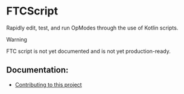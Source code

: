 # FTCScript
Rapidly edit, test, and run OpModes through the use of Kotlin scripts.

> [!WARNING]  
> FTC script is not yet documented and is not yet production-ready.

## Documentation:
- [Contributing to this project](https://github.com)
